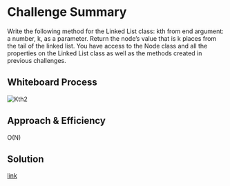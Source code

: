 # Challenge Summary
Write the following method for the Linked List class:
kth from end
argument: a number, k, as a parameter.
Return the node’s value that is k places from the tail of the linked list.
You have access to the Node class and all the properties on the Linked List class as well as the methods created in previous challenges.

## Whiteboard Process

![Kth2](https://user-images.githubusercontent.com/97823170/159119450-f3971e54-d08c-4033-b7d4-ccab39d85b39.png)


## Approach & Efficiency
O(N)
## Solution
[link](https://github.com/basharalmhairat/data-structures-and-algorithms/blob/main/Linking/app/src/main/java/Linking/LinkedList.java)
